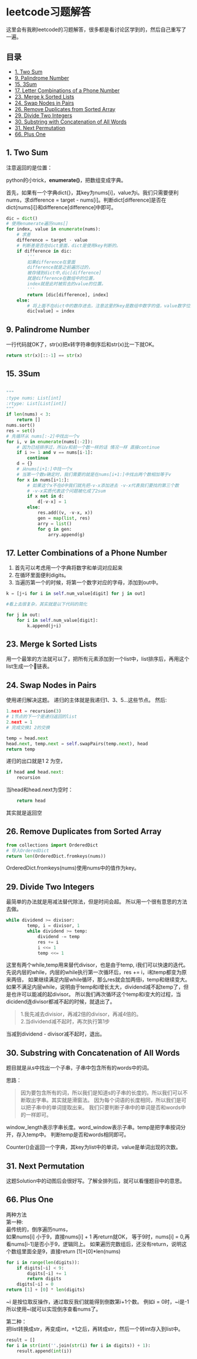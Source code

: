 # leetcode习题解答  

这里会有我刷leetcode的习题解答，很多都是看讨论区学到的，然后自己重写了一遍。  

## 目录

* [1. Two Sum](#1-two-sum)  
* [9. Palindrome Number](#9-palindrome-number)  
* [15. 3Sum](#15-3sum)  
* [17. Letter Combinations of a Phone Number](#17-letter-combinations-of-a-phone-number)
* [23. Merge k Sorted Lists](#23-merge-k-sorted-lists)  
* [24. Swap Nodes in Pairs](#24-swap-nodes-in-pairs)  
* [26. Remove Duplicates from Sorted Array](#26-remove-duplicates-from-sorted-array)
* [29. Divide Two Integers](#29-divide-two-integers)
* [30. Substring with Concatenation of All Words](#30-substring-with-concatenation-of-all-words)
* [31. Next Permutation](#31-next-permutation)
* [66. Plus One](#66-plus-one)

## 1. Two Sum

注意返回的是位置：

python的小trick，**enumerate()**，把数组变成字典。

首先，如果有一个字典dict{}，其key为nums[i]，value为i。我们只需要便利nums，求difference = target - nums[i]。判断dict[difference]是否在dict{nums[i]}和difference[difference]中即可。

```python
dic = dict()
# 使用enumerate遍历nums[]
for index, value in enumerate(nums):
    # 求差
    difference = target - value
    # 判断差是否在dict里面，dict是使用key判断的。
    if difference in dic:
        '''
        如果difference在里面
        difference就是之前遍历过的，
        被存储到dict中,dic[difference]
        就是difference在数组中的位置，
        index就是此时被剪去的value的位置。
        '''
        return [dic[difference], index]
    else:
        # 将上面不在dict中的数存进去，注意这里的key是数组中数字的值，value数字位置
        dic[value] = index
```

## 9. Palindrome Number

一行代码就OK了，str(x)把x转字符串倒序后和str(x)比一下就OK。

```python
return str(x)[::-1] == str(x)
```

## 15. 3Sum

>

```python

"""
:type nums: List[int]
:rtype: List[List[int]]
"""
if len(nums) < 3:
    return []
nums.sort()
res = set()
# 先循环从 nums[:-2]中找出一个v
for i, v in enumerate(nums[:-2]):
    # 因为已经排序过，所以v和前一个数一样的话 情况一样 直接continue
    if i >= 1 and v == nums[i-1]:
        continue
    d = {}
    # 从nums[i+1:]中找一个x
    # 当第一个数v确定时，我们需要的就是在nums[i+1:]中找出两个数相加等于v
    for x in nums[i+1:]:
        # 如果这个x不在d中我们就先把-v-x添加进去 -v-x代表我们要找的第三个数
        # -v-x实质代表这个问题被化成了2sum
        if x not in d:
            d[-v-x] = 1
        else:
            res.add((v, -v-x, x))
            gen = map(list, res)
            arry = list()
            for g in gen:
                arry.append(g)
```

## 17. Letter Combinations of a Phone Number

1. 首先可以考虑用一个字典将数字和单词对应起来
2. 在循环里面便利digits。
3. 当遍历第一个的时候，将第一个数字对应的字母，添加到out中。

```python
k = [j+i for i in self.num_value[digit] for j in out]

#看上去很复杂，其实就是以下代码的简化

for j in out:
    for i in self.num_value[digit]:
        k.append(j+i)
```

## 23. Merge k Sorted Lists

用一个最笨的方法就可以了，把所有元素添加到一个list中，list排序后，再用这个list生成一个链表。  

## 24. Swap Nodes in Pairs

使用递归解决这题。
递归的主体就是我递归1、3、5...这些节点。
然后:

```python
1.next = recursion(3)
# 1节点的下一个是递归返回的list
2.next = 1
# 完成交换1 2的交换

temp = head.next
head.next, temp.next = self.swapPairs(temp.next), head
return temp

```

递归的出口就是1 2 为空，

```python
if head and head.next:
    recursion
```

当head和head.next为空时：

```python
    return head
```

其实就是返回空

## 26. Remove Duplicates from Sorted Array

```python
from collections import OrderedDict
# 导入OrderedDict
return len(OrderedDict.fromkeys(nums))
```

OrderedDict.fromkeys(nums)使用nums中的值作为key。

## 29. Divide Two Integers

最简单的办法就是用减法替代除法，但是时间会超。
所以用一个很有意思的方法去做。

```python
while dividend >= divisor:
        temp, i = divisor, 1
        while dividend >= temp:
            dividend -= temp
            res += i
            i <<= 1
            temp <<= 1
```

这里有两个while,temp用来替代divisor，也是由于temp, i我们可以快速的迭代。  
先说内层的while，内层的while执行第一次循环后，res += i，i和temp都变为原来两倍，
如果继续满足内层while循环，那么res就会加两倍i，temp和继续变大。
如果不满足内层while，说明由于temp和i增长太大，dividend减不起temp了，但是也许可以能减的起divisor。
所以我们再次循环这个temp和i变大的过程，当dicidend连divisor都减不起的时候，就退出了。

> 1.我先减去divisior，再减2倍的divisor，再减4倍的。  
> 2.当dividend减不起时，再次执行第1步

当减到dividend - divisor减不起时，退出。

## 30. Substring with Concatenation of All Words

题目就是从s中找出一个子串，子串中包含所有的words中的词。

思路：
> 因为要包含所有的词，所以我们是知道s的子串的长度的。所以我们可以不断取出字串。其实就是滑窗法。
> 因为每个词语的长度相同，所以我们是可以把子串中的单词提取出来。
> 我们只要判断子串中的单词是否和words中的一样即可。

window_length表示字串长度。word_window表示子串。temp是把字串按词分开，存入temp中。
判断temp是否和words相同即可。

Counter()会返回一个字典，其key为list中的单词，value是单词出现的次数。

## 31. Next Permutation

这题Solution中的动图后会很好写。了解全排列后，就可以看懂题目中的意思。

## 66. Plus One

两种方法  
第一种:  
最传统的，倒序遍历nums，  
如果nums[i] 小于9，直接nums[i] + 1 再return就OK，
等于9时，nums[i] = 0,再看nums[i-1]是否小于9，逻辑同上。
如果遍历完数组后，还没有return，说明这个数组里面全是9，直接return [1]+[0]*len(nums)

```python
for i in range(len(digits)):
    if digits[~i] < 9:
        digits[~i] += 1
        return digits
    digits[~i] = 0
return [1] + [0] * len(digits)
```

~i 是按位取反操作，通过取反我们就能得到倒数第i+1个数。
例如i = 0时，\~i是-1 所以使用\~i就可以实现倒序查看nums了。  

第二种：  
把list转换成str，再变成int，+1之后，再转成str，然后一个转int存入到list中。  

```python
result = []
for i in str(int(''.join(str(i) for i in digits)) + 1):
    result.append(int(i))
```
